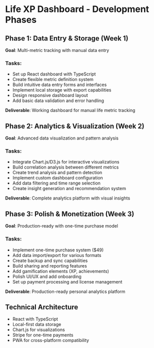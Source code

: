 # Life XP Dashboard - Development Phases

## Phase 1: Data Entry & Storage (Week 1)

**Goal**: Multi-metric tracking with manual data entry

### Tasks:

- Set up React dashboard with TypeScript
- Create flexible metric definition system
- Build intuitive data entry forms and interfaces
- Implement local storage with export capabilities
- Design responsive dashboard layout
- Add basic data validation and error handling

**Deliverable**: Working dashboard for manual life metric tracking

## Phase 2: Analytics & Visualization (Week 2)

**Goal**: Advanced data visualization and pattern analysis

### Tasks:

- Integrate Chart.js/D3.js for interactive visualizations
- Build correlation analysis between different metrics
- Create trend analysis and pattern detection
- Implement custom dashboard configuration
- Add data filtering and time range selection
- Create insight generation and recommendation system

**Deliverable**: Complete analytics platform with visual insights

## Phase 3: Polish & Monetization (Week 3)

**Goal**: Production-ready with one-time purchase model

### Tasks:

- Implement one-time purchase system ($49)
- Add data import/export for various formats
- Create backup and sync capabilities
- Build sharing and reporting features
- Add gamification elements (XP, achievements)
- Polish UI/UX and add onboarding
- Set up payment processing and license management

**Deliverable**: Production-ready personal analytics platform

## Technical Architecture

- React with TypeScript
- Local-first data storage
- Chart.js for visualizations
- Stripe for one-time payments
- PWA for cross-platform compatibility
